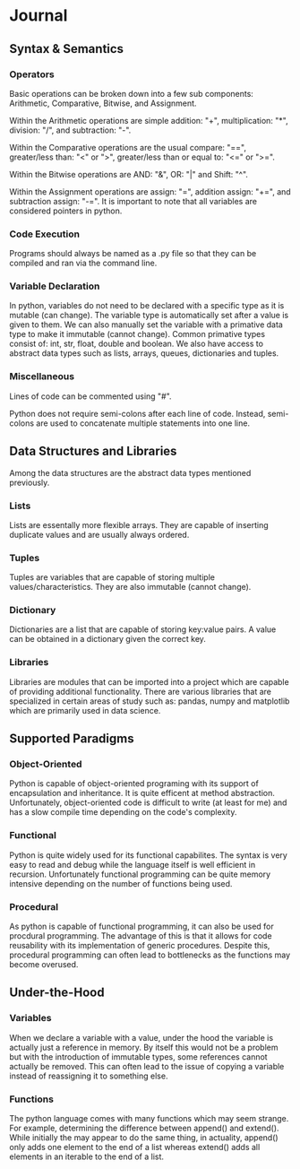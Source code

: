 # Journal


## **Syntax & Semantics**
### Operators

Basic operations can be broken down into a few sub components: Arithmetic, Comparative, Bitwise, and Assignment.

Within the Arithmetic operations are simple addition: "+", multiplication: "*", division: "/", and subtraction: "-".

Within the Comparative operations are the usual compare: "==", greater/less than: "<" or ">", greater/less than or equal to: "<=" or ">=".

Within the Bitwise operations are AND: "&", OR: "|" and Shift: "^".

Within the Assignment operations are assign: "=", addition assign: "+=", and subtraction assign: "-=". It is important to note that all variables are considered pointers in python.

### Code Execution

Programs should always be named as a .py file so that they can be compiled and ran via the command line. 

### Variable Declaration

In python, variables do not need to be declared with a specific type as it is mutable (can change). The variable type is automatically set after a value is given to them. We can also manually set the variable with a primative data type to make it immutable (cannot change). Common primative types consist of: int, str, float, double and boolean. We also have access to abstract data types such as lists, arrays, queues, dictionaries and tuples.

### Miscellaneous

Lines of code can be commented using "#".

Python does not require semi-colons after each line of code. Instead, semi-colons are used to concatenate multiple statements into one line.

## Data Structures and Libraries

Among the data structures are the abstract data types mentioned previously.

### Lists

Lists are essentally more flexible arrays. They are capable of inserting duplicate values and are usually always ordered. 

### Tuples

Tuples are variables that are capable of storing multiple values/characteristics. They are also immutable (cannot change).

### Dictionary

Dictionaries are a list that are capable of storing key:value pairs. A value can be obtained in a dictionary given the correct key.

### Libraries

Libraries are modules that can be imported into a project which are capable of providing additional functionality. There are various libraries that are specialized in certain areas of study such as: pandas, numpy and matplotlib which are primarily used in data science.

## Supported Paradigms

### Object-Oriented

Python is capable of object-oriented programing with its support of encapsulation and inheritance. It is quite efficent at method abstraction. Unfortunately, object-oriented code is difficult to write (at least for me) and has a slow compile time depending on the code's complexity.

### Functional

Python is quite widely used for its functional capabilites. The syntax is very easy to read and debug while the language itself is well efficient in recursion. Unfortunately functional programming can be quite memory intensive depending on the number of functions being used.

### Procedural

As python is capable of functional programming, it can also be used for procdural programming. The advantage of this is that it allows for code reusability with its implementation of generic procedures. Despite this, procedural programming can often lead to bottlenecks as the functions may become overused.

## Under-the-Hood

### Variables

When we declare a variable with a value, under the hood the variable is actually just a reference in memory. By itself this would not be a problem but with the introduction of immutable types, some references cannot actually be removed. This can often lead to the issue of copying a variable instead of reassigning it to something else.

### Functions

The python language comes with many functions which may seem strange. For example, determining the difference between append() and extend(). While initially the may appear to do the same thing, in actuality, append() only adds one element to the end of a list whereas extend() adds all elements in an iterable to the end of a list.
